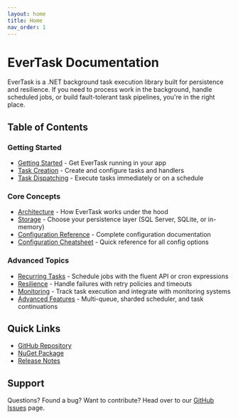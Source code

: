 ```yaml
---
layout: home
title: Home
nav_order: 1
---
```


# EverTask Documentation

EverTask is a .NET background task execution library built for persistence and resilience. If you need to process work in the background, handle scheduled jobs, or build fault-tolerant task pipelines, you're in the right place.

## Table of Contents

### Getting Started
- [Getting Started](getting-started.md) - Get EverTask running in your app
- [Task Creation](task-creation.md) - Create and configure tasks and handlers
- [Task Dispatching](task-dispatching.md) - Execute tasks immediately or on a schedule

### Core Concepts
- [Architecture](architecture.md) - How EverTask works under the hood
- [Storage](storage.md) - Choose your persistence layer (SQL Server, SQLite, or in-memory)
- [Configuration Reference](configuration-reference.md) - Complete configuration documentation
- [Configuration Cheatsheet](configuration-cheatsheet.md) - Quick reference for all config options

### Advanced Topics
- [Recurring Tasks](recurring-tasks.md) - Schedule jobs with the fluent API or cron expressions
- [Resilience](resilience.md) - Handle failures with retry policies and timeouts
- [Monitoring](monitoring.md) - Track task execution and integrate with monitoring systems
- [Advanced Features](advanced-features.md) - Multi-queue, sharded scheduler, and task continuations

## Quick Links

- [GitHub Repository](https://github.com/GiampaoloGabba/EverTask)
- [NuGet Package](https://www.nuget.org/packages/EverTask)
- [Release Notes](https://github.com/GiampaoloGabba/EverTask/releases)

## Support

Questions? Found a bug? Want to contribute? Head over to our [GitHub Issues](https://github.com/GiampaoloGabba/EverTask/issues) page.
